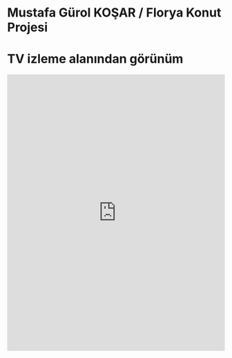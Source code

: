 # Mustafa Gürol KOŞAR  /  Florya Konut Projesi
# TV izleme alanından görünüm
<iframe width="100%" height="640" style="width: 100%; height: 640px; border: none; max-width: 100%;" frameborder="0" allowfullscreen allow="xr-spatial-tracking; gyroscope; accelerometer" scrolling="no" src="https://kuula.co/share/N1rzc?logo=1&info=1&fs=1&vr=0&gyro=0&thumbs=1"></iframe>
